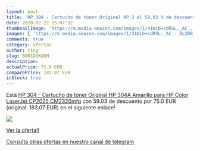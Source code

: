 ```yaml
---
layout: post
title: 'HP 304 - Cartucho de tóner Original HP 3 al 59.03 % de descuento'
date: 2020-02-22 15:07:32
thumbnailImage: 'https://m.media-amazon.com/images/I/41Wib+cdRSL._AC_._SL200_.jpg'
images: [ 'https://m.media-amazon.com/images/I/41Wib+cdRSL._AC_._SL200_.jpg' ]
comments: true
category: ofertas
author: ring
slug: B001DXKGKM
description:
actualPrice: 75.0 EUR
comparePrice: 183.07 EUR
inStock: true
---
```


Está [HP 304 - Cartucho de tóner Original HP 304A Amarillo para HP Color LaserJet CP2025  CM2320mfp](https://www.amazon.com/dp/B001DXKGKM/?tag=redken08-20) con 59.03 de descuento por 75.0 EUR (original: 183.07 EUR) en el siguiente enlace!

[![](https://m.media-amazon.com/images/I/41Wib+cdRSL._AC_._SL200_.jpg)](https://www.amazon.com/dp/B001DXKGKM/?tag=redken08-20)

[Ver la oferta!!](https://www.amazon.com/dp/B001DXKGKM/?tag=redken08-20)

[Consulta otras ofertas en nuestro canal de telegram](https://t.me/s/ofertas25)
